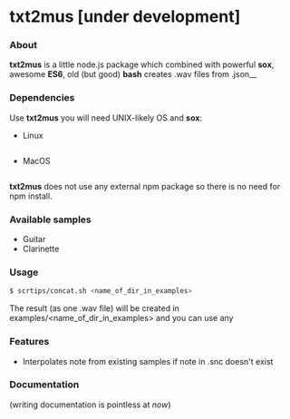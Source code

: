 # txt2mus [under development]

### About
**txt2mus** is a little node.js package which combined with powerful **sox**, awesome **ES6**, old (but good) **bash** creates .wav files from .json__
### Dependencies
Use **txt2mus** you will need UNIX-likely OS and **sox**:
- Linux &nbsp;&nbsp;&nbsp;&nbsp;&nbsp;&nbsp;&nbsp;
   ```$ apt-get install sox
   ```
- MacOS &nbsp;&nbsp;&nbsp;&nbsp;
```$ brew install sox
```


**txt2mus** does not use any external npm package so there is no need for npm install.  

### Available samples
- Guitar  
- Clarinette

### Usage
```bash
$ scrtips/concat.sh <name_of_dir_in_examples>
```
The result (as one .wav file) will be created in examples/<name_of_dir_in_examples> and you can use any

### Features
- Interpolates note from existing samples if note in .snc doesn't exist

### Documentation
(writing documentation is pointless at *now*)
